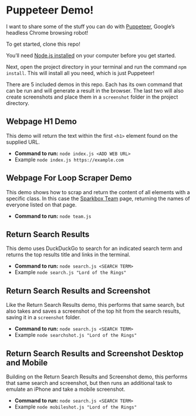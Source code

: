 # Puppeteer Demo!

I want to share some of the stuff you can do with [Puppeteer](https://pptr.dev), Google’s headless Chrome browsing robot!

To get started, clone this repo!

You’ll need [Node.js installed](https://nodejs.org) on your computer before you get started.

Next, open the project directory in your terminal and run the command `npm install`. This will install all you need, which is just Puppeteer!

There are 5 included demos in this repo. Each has its own command that can be run and will generate a result in the browser. The last two will also create screenshots and place them in a `screenshot` folder in the project directory.

## Webpage H1 Demo

This demo will return the text within the first `<h1>` element found on the supplied URL.

- **Command to run:** `node index.js <ADD WEB URL>`
- Example `node index.js https://example.com`

## Webpage For Loop Scraper Demo

This demo shows how to scrap and return the content of all elements with a specific class. In this case the [Sparkbox Team](https://sparkbox.com/team) page, returning the names of everyone listed on that page.

- **Command to run:** `node team.js`

## Return Search Results

This demo uses DuckDuckGo to search for an indicated search term and returns the top results title and links in the terminal.

- **Command to run:** `node search.js <SEARCH TERM>`
- Example `node search.js "Lord of the Rings"`

## Return Search Results and Screenshot

Like the Return Search Results demo, this performs that same search, but also takes and saves a screenshot of the top hit from the search results, saving it in a `screenshot` folder.

- **Command to run:** `node search.js <SEARCH TERM>`
- Example `node searchshot.js "Lord of the Rings"`

## Return Search Results and Screenshot Desktop and Mobile

Building on the Return Search Results and Screenshot demo, this performs that same search and screenshot, but then runs an additional task to emulate an iPhone and take a mobile screenshot.

- **Command to run:** `node search.js <SEARCH TERM>`
- Example `node mobileshot.js "Lord of the Rings"`
